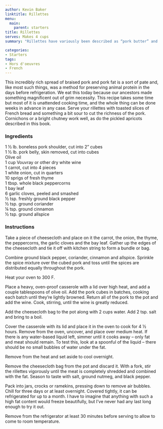 ```yaml
---
author: Kevin Baker
linktitle: Rillettes
menu:
  main:
    parent: starters
title: Rillettes
serves: Makes 4 cups
summary: "Rillettes have variously been described as “pork butter” and “jam from the pig”, which should be sufficient to express just how delicious they are. This rich, old-fashioned French favorite is definitely worth a try."

categories:
- Starters
tags: 
- Hors d'oeuvres 
- French
---
```

This incredibly rich spread of braised pork and pork fat is a sort of pate and, like most such things, was a method for preserving animal protein in the days before refrigeration. We eat this today because our ancestors made something magnificent out of grim necessity. This recipe takes some time but most of it is unattended cooking time, and the whole thing can be done weeks in advance in any case. Serve your rillettes with toasted slices of French bread and something a bit sour to cut the richness of the pork. Cornichons or a bright chutney work well, as do the pickled apricots described in this book.

### Ingredients

<div class="ingredient-list">

1 ½ lb. boneless pork shoulder, cut into 2” cubes  
1 ½ lb. pork belly, skin removed, cut into cubes  
Olive oil  
1 cup Vouvray or other dry white wine  
1 carrot, cut into 4 pieces  
1 white onion, cut in quarters  
10 sprigs of fresh thyme  
1 tbsp. whole black peppercorns  
1 bay leaf  
6 garlic cloves, peeled and smashed  
½ tsp. freshly ground black pepper  
½ tsp. ground coriander  
¼ tsp. ground cinnamon  
½ tsp. ground allspice  

</div>

### Instructions

Take a piece of cheesecloth and place on it the carrot, the onion, the thyme, the peppercorns, the garlic cloves and the bay leaf. Gather up the edges of the cheesecloth and tie it off with kitchen string to form a bundle or bag.

Combine ground black pepper, coriander, cinnamon and allspice. Sprinkle the spice mixture over the cubed pork and toss until the spices are distributed equally throughout the pork.

Heat your oven to 300 F.

Place a heavy, oven-proof casserole with a lid over high heat, and add a couple tablespoons of olive oil. Add the pork cubes in batches, cooking each batch until they’re lightly browned. Return all of the pork to the pot and add the wine.  Cook, stirring, until the wine is greatly reduced.

Add the cheesecloth bag to the pot along with 2 cups water.  Add 2 tsp. salt and bring to a boil.

Cover the casserole with its lid and place it in the oven to cook for 4 ½ hours.  Remove from the oven, uncover, and place over medium heat. If there is any water-based liquid left, simmer until it cooks away – only fat and meat should remain. To test this, look at a spoonful of the liquid – there should be no small bubbles of water under the fat.

Remove from the heat and set aside to cool overnight.

Remove the cheesecloth bag from the pot and discard it. With a fork, stir the rillettes vigorously until the meat is completely shredded and combined with the fat. Season to taste with salt, ground nutmeg, and black pepper.  

Pack into jars, crocks or ramekins, pressing down to remove air bubbles. Chill for three days or at least overnight. Covered tightly, it can be refrigerated for up to a month. I have to imagine that anything with such a high fat content would freeze beautifully, but I’ve never had any last long enough to try it out.

Remove from the refrigerator at least 30 minutes before serving to allow to come to room temperature.